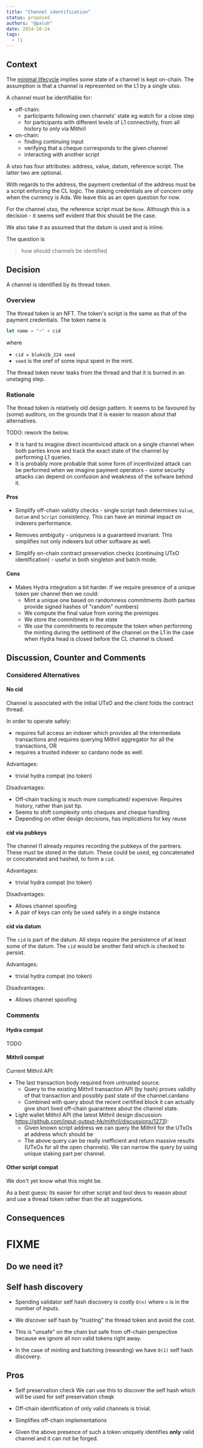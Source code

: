 ```yaml
---
title: "Channel identification"
status: proposed
authors: "@paluh"
date: 2024-10-24
tags:
  - l1
---
```


## Context

The [minimal lifecycle](./minimal-lifecycle.md) implies some state of a channel
is kept on-chain. The assumption is that a channel is represented on the L1 by a
single utxo.

A channel must be identifiable for:

- off-chain:
  - participants following own channels' state eg watch for a close step
  - for participants with different levels of L1 connectivity, from all history
    to only via Mithril
- on-chain:
  - finding continuing input
  - verifying that a cheque corresponds to the given channel
  - interacting with another script

A utxo has four attributes: address, value, datum, reference script. The latter
two are optional.

With regards to the address, the payment credential of the address must be a
script enforcing the CL logic. The staking credentials are of concern only when
the currency is Ada. We leave this as an open question for now.

For the channel utxo, the reference script must be `None`. Although this is a
decision - it seems self evident that this should be the case.

We also take it as assumed that the datum is used and is inline.

The question is

> how should channels be identified

## Decision

A channel is identified by its thread token.

### Overview

The thread token is an NFT. The token's script is the same as that of the
payment credentials. The token name is

```rs
let name = "⚡" + cid
```

where

- `cid = blake2b_224 seed`
- `seed` is the oref of some input spent in the mint.

The thread token never leaks from the thread and that it is burned in an
unstaging step.

### Rationale

The thread token is relatively old design pattern. It seems to be favoured by
(some) auditors, on the grounds that it is easier to reason about that
alternatives.

TODO: rework the below.

- It is hard to imagine direct incentiviced attack on a single channel when both
  parties know and track the exact state of the channel by performing L1
  queries.
- It is probably more probable that some form of incentivized attack can be
  performed when we imagine payment operators - some security attacks can depend
  on confusion and weakness of the sofware behind it.

#### Pros

- Simplify off-chain validity checks - single script hash determines `Value`,
  `Datum` and `Script` consistency. This can have an minimal impact on indexers
  performance.

- Removes ambiguity - uniquness is a guaranteed invariant. This simplifies not
  only indexers but other software as well.

- Simplify on-chain contract preservation checks (continuing UTxO
  identification) - useful in both singleton and batch mode.

#### Cons

- Makes Hydra integration a bit harder. If we require presence of a unique token
  per channel then we could:
  - Mint a unique one based on randomness commitments (both parties provide
    signed hashes of "random" numbers)
  - We compute the final value from xoring the preimiges
  - We store the commitmets in the state
  - We use the commitments to recompute the token when performing the minting
    during the settlment of the channel on the L1 in the case when Hydra head is
    closed before the CL channel is closed.

## Discussion, Counter and Comments

### Considered Alternatives

#### No cid

Channel is associated with the initial UTxO and the client folds the contract
thread.

In order to operate safely:

- requires full access an indexer which provides all the intermediate
  transactions and requires querying Mithril aggregator for all the
  transactions, OR
- requires a trusted indexer so cardano node as well.

Advantages:

- trivial hydra compat (no token)

Disadvantages:

- Off-chain tracking is much more complicated/ expensive: Requires history,
  rather than just tip.
- Seems to shift complexity onto cheques and cheque handling
- Depending on other design decisions, has implications for key reuse

#### cid via pubkeys

The channel l1 already requires recording the pubkeys of the partners. These
must be stored in the datum. These could be used, eg concatenated or
concatenated and hashed, to form a `cid`.

Advantages:

- trivial hydra compat (no token)

Disadvantages:

- Allows channel spoofing
- A pair of keys can only be used safely in a single instance

#### cid via datum

The `cid` is part of the datum. All steps require the persistence of at least
some of the datum. The `cid` would be another field which is checked to persist.

Advantages:

- trivial hydra compat (no token)

Disadvantages:

- Allows channel spoofing

### Comments

#### Hydra compat

TODO

#### Mithril compat

Current Mithril API:

- The last transaction body required from untrusted source.
  - Query to the existing Mithril transaction API (by hash) proves validity of
    that transaction and possibly past state of the channel.cardano
  - Combined with query about the recent certified block it can actually give
    short lived off-chain guarantees about the channel state.
- Light wallet Mithril API (the latest Mithril design discussion:
  https://github.com/input-output-hk/mithril/discussions/1273):
  - Given known script address we can query the Mithril for the UTxOs at address
    which should be
  - The above query can be really inefficient and return massive results (UTxOs
    for all the open channels). We can narrow the query by using unique staking
    part per channel.

#### Other script compat

We don't yet know what this might be.

As a best guess: Its easier for other script and tool devs to reason about and
use a thread token rather than the alt suggestions.

## Consequences

# FIXME

## Do we need it?

## Self hash discovery

- Spending validator self hash discovery is costly `O(n)` where `n` is in the
  number of inputs.

- We discover self hash by "trusting" the thread token and avoid the cost.

- This is "unsafe" on the chain but safe from off-chain perspective because we
  ignore all non valid tokens right away.

- In the case of minting and batching (rewarding) we have `O(1)` self hash
  discovery.

## Pros

- Self preservation check We can use this to discover the self hash which will
  be used for self preservation cheqk

- Off-chain identification of only valid channels is trivial.

- Simplifies off-chain implementations

- Given the above presence of such a token uniquely identifies **only** valid
  channel and it can not be forged.
